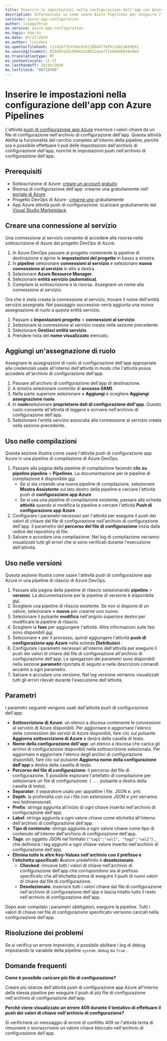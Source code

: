 ```yaml
---
title: Inserire le impostazioni nella configurazione dell'app con Azure Pipelines
description: Informazioni su come usare Azure Pipelines per eseguire il push dei valori di chiave in un archivio di configurazione dell'app
services: azure-app-configuration
author: lisaguthrie
ms.service: azure-app-configuration
ms.topic: how-to
ms.date: 07/27/2020
ms.author: lcozzens
ms.openlocfilehash: c1142ef7b37dee916118964778f6c1db2a65d591
ms.sourcegitcommit: 829d951d5c90442a38012daaf77e86046018e5b9
ms.translationtype: MT
ms.contentlocale: it-IT
ms.lasthandoff: 10/09/2020
ms.locfileid: "88719700"
---
```

# <a name="push-settings-to-app-configuration-with-azure-pipelines"></a>Inserire le impostazioni nella configurazione dell'app con Azure Pipelines

L'attività [push di configurazione app Azure](https://marketplace.visualstudio.com/items?itemName=AzureAppConfiguration.azure-app-configuration-task-push) inserisce i valori chiave da un file di configurazione nell'archivio di configurazione dell'app. Questa attività Abilita la funzionalità del cerchio completo all'interno della pipeline, perché ora è possibile effettuare il pull delle impostazioni dall'archivio di configurazione dell'app, nonché le impostazioni push nell'archivio di configurazione dell'app.

## <a name="prerequisites"></a>Prerequisiti

- Sottoscrizione di Azure: [creare un account gratuito](https://azure.microsoft.com/free/)
- Risorsa di configurazione dell'app: crearne una gratuitamente nell' [portale di Azure](https://portal.azure.com).
- Progetto DevOps di Azure- [crearne uno](https://go.microsoft.com/fwlink/?LinkId=2014881) gratuitamente
- App Azure attività push di configurazione: scaricare gratuitamente dal [Visual Studio Marketplace](https://marketplace.visualstudio.com/items?itemName=AzureAppConfiguration.azure-app-configuration-task-push#:~:text=Navigate%20to%20the%20Tasks%20tab,the%20Azure%20App%20Configuration%20instance.).

## <a name="create-a-service-connection"></a>Creare una connessione al servizio

Una connessione al servizio consente di accedere alle risorse nella sottoscrizione di Azure dal progetto DevOps di Azure.

1. In Azure DevOps passare al progetto contenente la pipeline di destinazione e aprire le **impostazioni del progetto** in basso a sinistra.
1. In **pipeline** selezionare **connessioni al servizio** e selezionare **nuova connessione al servizio** in alto a destra.
1. Selezionare **Azure Resource Manager**.
1. Selezionare **entità servizio (automatica)**.
1. Compilare la sottoscrizione e la risorsa. Assegnare un nome alla connessione al servizio.

Ora che è stata creata la connessione al servizio, trovare il nome dell'entità servizio assegnata. Nel passaggio successivo verrà aggiunta una nuova assegnazione di ruolo a questa entità servizio.

1. Passare a **Impostazioni progetto**  >  **connessioni al servizio**.
1. Selezionare la connessione al servizio creata nella sezione precedente.
1. Selezionare **Gestisci entità servizio**.
1. Prendere nota del **nome visualizzato** elencato.

## <a name="add-role-assignment"></a>Aggiungi un'assegnazione di ruolo

Assegnare le assegnazioni di ruolo di configurazione dell'app appropriate alle credenziali usate all'interno dell'attività in modo che l'attività possa accedere all'archivio di configurazione dell'app.

1. Passare all'archivio di configurazione dell'app di destinazione. 
1. A sinistra selezionare controllo di **accesso (IAM)**.
1. Nella parte superiore selezionare **+ Aggiungi** e scegliere **Aggiungi assegnazione ruolo**.
1. In **ruolo**selezionare **proprietario dati di configurazione dell'app**. Questo ruolo consente all'attività di leggere e scrivere nell'archivio di configurazione dell'app. 
1. Selezionare l'entità servizio associata alla connessione al servizio creata nella sezione precedente.
  
## <a name="use-in-builds"></a>Uso nelle compilazioni

Questa sezione illustra come usare l'attività push di configurazione app Azure in una pipeline di compilazione di Azure DevOps.

1. Passare alla pagina della pipeline di compilazione facendo **clic su pipeline pipeline**  >  **Pipelines**. La documentazione per le pipeline di compilazione è disponibile [qui](https://docs.microsoft.com/azure/devops/pipelines/create-first-pipeline?view=azure-devops&tabs=tfs-2018-2).
      - Se si sta creando una nuova pipeline di compilazione, selezionare **Mostra Assistente** sul lato destro della pipeline e cercare l'attività push di **configurazione app Azure** .
      - Se si usa una pipeline di compilazione esistente, passare alla scheda **attività** quando si modifica la pipeline e cercare l'attività **Push di configurazione app Azure** .
2. Configurare i parametri necessari per l'attività per eseguire il push dei valori di chiave dal file di configurazione nell'archivio di configurazione dell'app. Il parametro del **percorso del file di configurazione** inizia dalla radice del repository di file.
3. Salvare e accodare una compilazione. Nel log di compilazione verranno visualizzati tutti gli errori che si sono verificati durante l'esecuzione dell'attività.

## <a name="use-in-releases"></a>Uso nelle versioni

Questa sezione illustra come usare l'attività push di configurazione app Azure in una pipeline di rilascio di Azure DevOps.

1. Passare alla pagina della pipeline di rilascio selezionando **pipeline**  >  **versioni**. La documentazione per le pipeline di versione è disponibile [qui](https://docs.microsoft.com/azure/devops/pipelines/release?view=azure-devops).
1. Scegliere una pipeline di rilascio esistente. Se non si dispone di un valore, selezionare **+ nuovo** per crearne uno nuovo.
1. Selezionare il pulsante **modifica** nell'angolo superiore destro per modificare la pipeline di rilascio.
1. Scegliere la **fase** per aggiungere l'attività. Altre informazioni sulle fasi sono disponibili [qui](https://docs.microsoft.com/azure/devops/pipelines/release/environments?view=azure-devops).
1. Selezionare **+** per il processo, quindi aggiungere l'attività **push di configurazione app Azure** nella scheda **Distribuisci** .
1. Configurare i parametri necessari all'interno dell'attività per eseguire il push dei valori di chiave dal file di configurazione all'archivio di configurazione dell'app. Le spiegazioni dei parametri sono disponibili nella sezione **parametri** riportata di seguito e nelle descrizioni comandi accanto a ogni parametro.
1. Salvare e accodare una versione. Nel log versione verranno visualizzati tutti gli errori rilevati durante l'esecuzione dell'attività.

## <a name="parameters"></a>Parametri

I parametri seguenti vengono usati dall'attività push di configurazione dell'app:

- **Sottoscrizione di Azure**: un elenco a discesa contenente le connessioni al servizio di Azure disponibili. Per aggiornare e aggiornare l'elenco delle connessioni dei servizi di Azure disponibili, fare clic sul pulsante **Aggiorna sottoscrizione di Azure** a destra della casella di testo.
- **Nome della configurazione dell'app**: un elenco a discesa che carica gli archivi di configurazione disponibili nella sottoscrizione selezionata. Per aggiornare e aggiornare l'elenco degli archivi di configurazione disponibili, fare clic sul pulsante **Aggiorna nome della configurazione dell'app** a destra della casella di testo.
- **Percorso del file di configurazione**: il percorso del file di configurazione. È possibile esplorare l'artefatto di compilazione per selezionare un file di configurazione. ( `...` pulsante a destra della casella di testo).
- **Separator**: il separatore usato per appiattire i file. JSON e. yml.
- **Depth**: la profondità con cui i file con estensione JSON e yml verranno resi bidimensionali.
- **Prefix**: stringa aggiunta all'inizio di ogni chiave inserita nell'archivio di configurazione dell'app.
- **Label**: stringa aggiunta a ogni valore chiave come etichetta all'interno dell'archivio di configurazione dell'app.
- **Tipo di contenuto**: stringa aggiunta a ogni valore chiave come tipo di contenuto all'interno dell'archivio di configurazione dell'app.
- **Tags**: un oggetto JSON nel formato `{"tag1":"val1", "tag2":"val2"}` , che definisce i tag aggiunti a ogni chiave-valore inserito nell'archivio di configurazione dell'app.
- **Elimina tutte le altre Key-Values nell'archivio con il prefisso e l'etichetta specificati: il**valore predefinito è **deselezionato**.
  - **Checked**: rimuove tutti i valori di chiave nell'archivio di configurazione dell'app che corrispondono sia al prefisso specificato che all'etichetta prima di eseguire il push di nuovi valori di chiave dal file di configurazione.
  - **Deselezionato**: inserisce tutti i valori chiave dal file di configurazione nell'archivio di configurazione dell'app e lascia intatto tutto il resto nell'archivio di configurazione dell'app.

Dopo aver compilato i parametri obbligatori, eseguire la pipeline. Tutti i valori di chiave nel file di configurazione specificato verranno caricati nella configurazione dell'app.

## <a name="troubleshooting"></a>Risoluzione dei problemi

Se si verifica un errore imprevisto, è possibile abilitare i log di debug impostando la variabile della pipeline `system.debug` su `true` .

## <a name="faq"></a>Domande frequenti

**Come è possibile caricare più file di configurazione?**

Creare più istanze dell'attività push di configurazione app Azure all'interno della stessa pipeline per eseguire il push di più file di configurazione nell'archivio di configurazione dell'app.

**Perché viene visualizzato un errore 409 durante il tentativo di effettuare il push dei valori di chiave nell'archivio di configurazione?**

Si verificherà un messaggio di errore di conflitto 409 se l'attività tenta di rimuovere o sovrascrivere un valore chiave bloccato nell'archivio di configurazione dell'app.

